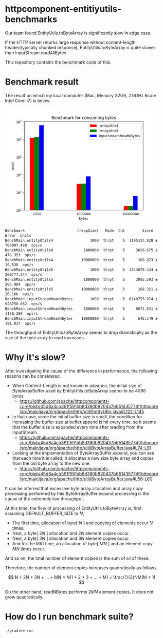 # httpcomponent-entitiyutils-benchmarks

Our team found EntityUtils.toByteArray is significantly slow in edge case.

If the HTTP server returns large response without content-length header(typically chunked response), EntityUtils.toByteArray is quite slower than InputStream.readAllBytes.

This repository contains the benchmark code of this.

# Benchmark result

The result on which my local computer (Mac, Memory 32GB, 2.6GHz 6core Intel Corei i7) is below.

![](benchmark.png)

```
Benchmark                        (respSize)   Mode  Cnt        Score        Error  Units
BenchMain.entityUtils4                 1000  thrpt    5  1195117.928 ± 705097.488  ops/s
BenchMain.entityUtils4              1000000  thrpt    5     3026.675 ±    478.353  ops/s
BenchMain.entityUtils4             10000000  thrpt    5      168.823 ±     19.538  ops/s
BenchMain.entityUtils5                 1000  thrpt    5  1344079.434 ± 200777.244  ops/s
BenchMain.entityUtils5              1000000  thrpt    5     3095.293 ±    205.984  ops/s
BenchMain.entityUtils5             10000000  thrpt    5      168.321 ±     26.166  ops/s
BenchMain.inputStreamReadNBytes        1000  thrpt    5  6140755.074 ± 928758.062  ops/s
BenchMain.inputStreamReadNBytes     1000000  thrpt    5     8072.631 ±   1158.289  ops/s
BenchMain.inputStreamReadNBytes    10000000  thrpt    5      640.349 ±    191.837  ops/s
```

The throughput of EntityUtils.toByteArray seems to drop dramatically as the size of the byte array to read increases.

# Why it's slow?

After investigating the cause of the difference in performance, the following reasons can be considered.

* When Content-Length is not known in advance, the initial size of ByteArrayBuffer used by EntityUtils.toByteArray seems to be 4096 bytes.
  * https://github.com/apache/httpcomponents-core/blob/45d8a4cb391f591bb8d380b820437b651435774f/httpcore/src/main/java/org/apache/http/util/EntityUtils.java#L122-L145
* In that case, since the initial buffer size is small, the condition for increasing the buffer size at buffer.append is hit every time, so it seems that the buffer size is expanded every time after reading from the InputStream.
  * https://github.com/apache/httpcomponents-core/blob/45d8a4cb391f591bb8d380b820437b651435774f/httpcore/src/main/java/org/apache/http/util/ByteArrayBuffer.java#L74-L91
* Looking at the implementation of ByteArrayBuffer.expand, you can see that each time it is called, it allocates a new size byte array and copies from the old byte array to the new one.
  * https://github.com/apache/httpcomponents-core/blob/45d8a4cb391f591bb8d380b820437b651435774f/httpcore/src/main/java/org/apache/http/util/ByteArrayBuffer.java#L56-L60

It can be inferred that excessive byte array allocation and array copy processing performed by this ByteArrayBuffer.expand processing is the cause of the extremely low throughput.

At this time, the flow of processing of EntityUtils.toByteArray is, first, assuming DEFAULT_BUFFER_SIZE to $N$,

* The first time, allocation of byte[ $N$ ] and copying of elements occur $N$ times.
* Next, a byte[ $2N$ ] allocation and $2N$ element copies occur.
* Next, a byte[ $3N$ ] allocation and $3N$ element copies occur.
* And for the Mth time, an allocation of byte[ $MN$ ] and an element copy $MN$ times occur.

And so on, the total number of element copies is the sum of all of these.

Therefore, the number of element copies increases quadratically as follows.

$$ N + 2N + 3N + ... + MN = N(1 + 2 + 3 + ... + M) = \frac{1}{2}NM(M + 1) $$

On the other hand, readNBytes performs $2MN$ element copies. It does not grow quadratically.

# How do I run benchmark suite?

`./gradlew run`
